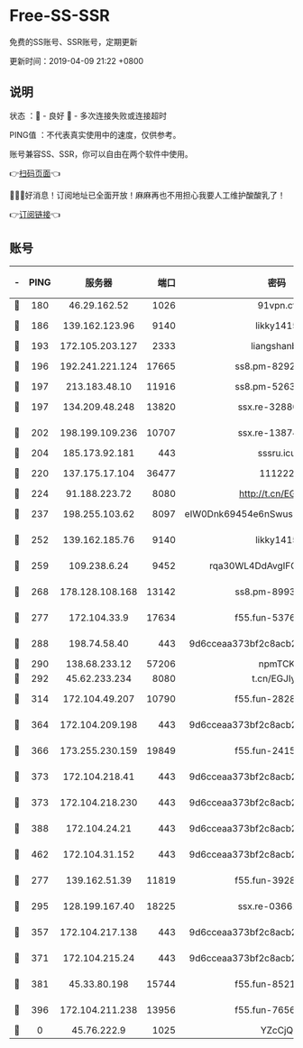 # Free-SS-SSR

免费的SS账号、SSR账号，定期更新

更新时间：2019-04-09 21:22 +0800

## 说明

状态     ：🙂 - 良好 🙁 - 多次连接失败或连接超时

PING值   ：不代表真实使用中的速度，仅供参考。

账号兼容SS、SSR，你可以自由在两个软件中使用。

👉[扫码页面](https://liesauer.github.io/Free-SS-SSR/)👈

🎉🎉🎉好消息！订阅地址已全面开放！麻麻再也不用担心我要人工维护酸酸乳了！

👉[订阅链接](https://www.liesauer.net/yogurt/subscribe?ACCESS_TOKEN=DAYxR3mMaZAsaqUb)👈

## 账号

|-|PING|服务器|端口|密码|加密方式|区域|
|:----:|:----:|:-----:|-----:|:----:|:----:|:----:|
|🙂|180|46.29.162.52|1026|91vpn.cf|rc4-md5|RU|
|🙂|186|139.162.123.96|9140|likky1415|aes-256-cfb|JP|
|🙂|193|172.105.203.127|2333|liangshanbo|chacha20|JP|
|🙂|196|192.241.221.124|17665|ss8.pm-82928161|aes-256-cfb|US|
|🙂|197|213.183.48.10|11916|ss8.pm-52634377|rc4-md5|RU|
|🙂|197|134.209.48.248|13820|ssx.re-32880838|aes-256-cfb|US|
|🙂|202|198.199.109.236|10707|ssx.re-13874439|aes-256-cfb|US|
|🙂|204|185.173.92.181|443|sssru.icu|rc4-md5|RU|
|🙂|220|137.175.17.104|36477|111222|aes-256-cfb|US|
|🙂|224|91.188.223.72|8080|http://t.cn/EGJIyrl|rc4-md5|RU|
|🙂|237|198.255.103.62|8097|eIW0Dnk69454e6nSwuspv9DmS201tQ0D|aes-256-cfb|US|
|🙂|252|139.162.185.76|9140|likky1415|aes-256-cfb|DE|
|🙂|259|109.238.6.24|9452|rqa30WL4DdAvgIFG6Fs3znzTa|aes-256-cfb|FR|
|🙂|268|178.128.108.168|13142|ss8.pm-89937130|aes-256-cfb|SG|
|🙂|277|172.104.33.9|17634|f55.fun-53762067|aes-256-cfb|SG|
|🙂|288|198.74.58.40|443|9d6cceaa373bf2c8acb22e60b6a58be6|aes-256-cfb|US|
|🙂|290|138.68.233.12|57206|npmTCK|rc4-md5|US|
|🙂|292|45.62.233.234|8080|t.cn/EGJIyrl|rc4-md5|CA|
|🙂|314|172.104.49.207|10790|f55.fun-28286043|aes-256-cfb|SG|
|🙂|364|172.104.209.198|443|9d6cceaa373bf2c8acb22e60b6a58be6|aes-256-cfb|US|
|🙂|366|173.255.230.159|19849|f55.fun-24159116|aes-256-cfb|US|
|🙂|373|172.104.218.41|443|9d6cceaa373bf2c8acb22e60b6a58be6|aes-256-cfb|US|
|🙂|373|172.104.218.230|443|9d6cceaa373bf2c8acb22e60b6a58be6|aes-256-cfb|US|
|🙂|388|172.104.24.21|443|9d6cceaa373bf2c8acb22e60b6a58be6|aes-256-cfb|US|
|🙂|462|172.104.31.152|443|9d6cceaa373bf2c8acb22e60b6a58be6|aes-256-cfb|US|
|🙂|277|139.162.51.39|11819|f55.fun-39283378|aes-256-cfb|SG|
|🙂|295|128.199.167.40|18225|ssx.re-03661260|aes-256-cfb|SG|
|🙂|357|172.104.217.138|443|9d6cceaa373bf2c8acb22e60b6a58be6|aes-256-cfb|US|
|🙂|371|172.104.215.24|443|9d6cceaa373bf2c8acb22e60b6a58be6|aes-256-cfb|US|
|🙂|381|45.33.80.198|15744|f55.fun-85216829|aes-256-cfb|US|
|🙂|396|172.104.211.238|13956|f55.fun-76569711|aes-256-cfb|US|
|🙁|0|45.76.222.9|1025|YZcCjQ|rc4-md5|JP|
